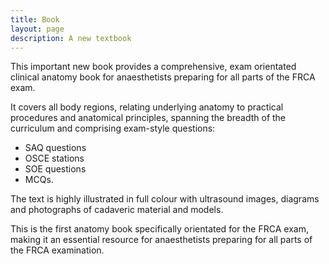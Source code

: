 ```yaml
---
title: Book
layout: page
description: A new textbook
---
```


This important new book provides a comprehensive, exam orientated clinical anatomy book for anaesthetists preparing for all parts of the FRCA exam.

It covers all body regions, relating underlying anatomy to practical procedures and anatomical principles, spanning the breadth of the curriculum and comprising exam-style questions:

- SAQ questions
- OSCE stations
- SOE questions
- MCQs.

The text is highly illustrated in full colour with ultrasound images, diagrams and photographs of cadaveric material and models.

This is the first anatomy book specifically orientated for the FRCA exam, making it an essential resource for anaesthetists preparing for all parts of the FRCA examination.
